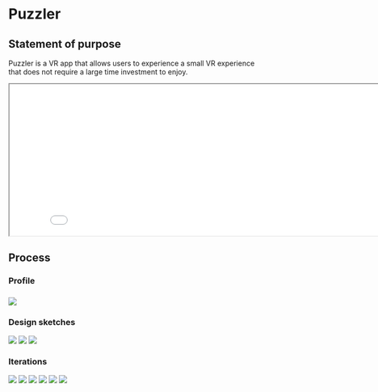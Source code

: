<h1>Puzzler</h1>
<h2>Statement of purpose </h2>
 <p> Puzzler is a VR app that allows users to experience a small VR experience that does not require a large time investment to enjoy.</p> 

<iframe width="850" height="300"
src="PuzzlerMovemntMechanic.webm">
</iframe>
<h2>Process
</h2>
<h3> Profile<h3>
<img src="marta.png">

<h3>Design sketches</h3>
<img src="sketch1.png">
<img src="sketch2.png">
<img src="sketch3.png">

<h3>Iterations</h3>
<img src="1.png">
<img src="2.png">
<img src="3.png">
<img src="4.png">
<img src="5.png">
<img src="6.png">
